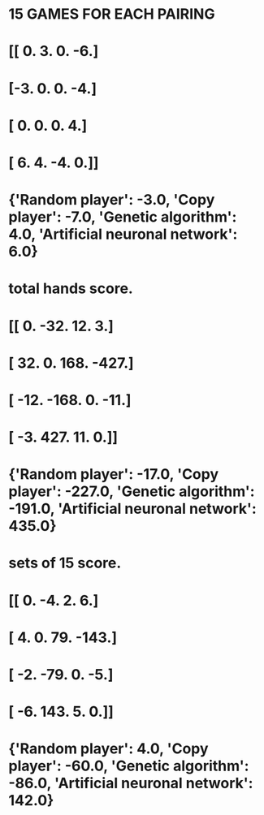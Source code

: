 # 15 GAMES FOR EACH PAIRING
# [[ 0.  3.  0. -6.]
#  [-3.  0.  0. -4.]
#  [ 0.  0.  0.  4.]
#  [ 6.  4. -4.  0.]]
# {'Random player': -3.0, 'Copy player': -7.0, 'Genetic algorithm': 4.0, 'Artificial neuronal network': 6.0}

# total hands score.
# [[   0.  -32.   12.    3.]
#  [  32.    0.  168. -427.]
#  [ -12. -168.    0.  -11.]
#  [  -3.  427.   11.    0.]]
# {'Random player': -17.0, 'Copy player': -227.0, 'Genetic algorithm': -191.0, 'Artificial neuronal network': 435.0}

# sets of 15 score.
# [[   0.   -4.    2.    6.]
#  [   4.    0.   79. -143.]
#  [  -2.  -79.    0.   -5.]
#  [  -6.  143.    5.    0.]]
# {'Random player': 4.0, 'Copy player': -60.0, 'Genetic algorithm': -86.0, 'Artificial neuronal network': 142.0}

